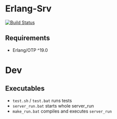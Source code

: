 # Erlang-Srv

[![Build Status](https://travis-ci.org/M1nified/Erlang-Srv.svg?branch=master)](https://travis-ci.org/M1nified/Erlang-Srv)

## Requirements

- Erlang/OTP ^19.0

# Dev

## Executables

- `test.sh` / `test.bat` runs tests
- `server_run.bat` starts whole server_run
- `make_run.bat` compiles and executes `server_run`
